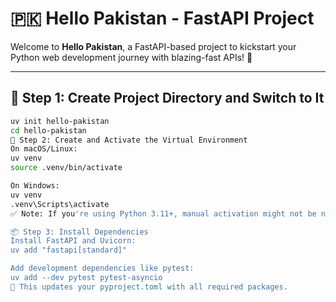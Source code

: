 # 🇵🇰 Hello Pakistan - FastAPI Project

Welcome to **Hello Pakistan**, a FastAPI-based project to kickstart your Python web development journey with blazing-fast APIs! 🚀

---

## 📁 Step 1: Create Project Directory and Switch to It

```bash
uv init hello-pakistan
cd hello-pakistan
🐍 Step 2: Create and Activate the Virtual Environment
On macOS/Linux:
uv venv
source .venv/bin/activate

On Windows:
uv venv
.venv\Scripts\activate
✅ Note: If you're using Python 3.11+, manual activation might not be necessary thanks to PEP 582.

📦 Step 3: Install Dependencies
Install FastAPI and Uvicorn:
uv add "fastapi[standard]"

Add development dependencies like pytest:
uv add --dev pytest pytest-asyncio
📝 This updates your pyproject.toml with all required packages.





